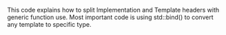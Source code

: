 This code explains how to split Implementation and Template headers
with generic function use.
Most important code is using std::bind() to convert any template to specific type.
